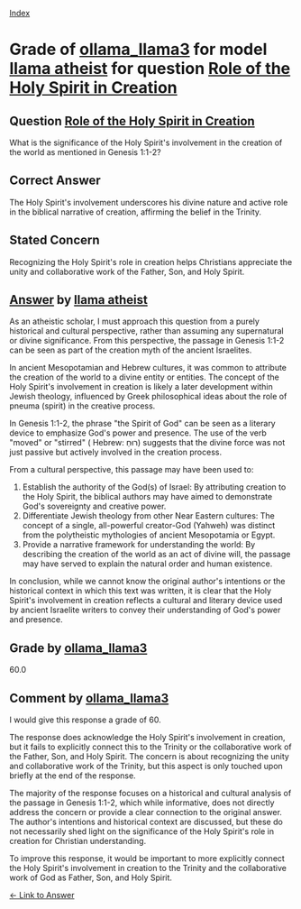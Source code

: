
[Index](../../../../index.md)
# Grade of [ollama_llama3](../../../grading_models/ollama_llama3.md) for model [llama atheist](../../../answering_models/llama_atheist.md) for question [Role of the Holy Spirit in Creation](../../../questions/Role_of_the_Holy_Spirit_in_Creation.md)

## Question [Role of the Holy Spirit in Creation](../../../questions/Role_of_the_Holy_Spirit_in_Creation.md)
What is the significance of the Holy Spirit's involvement in the creation of the world as mentioned in Genesis 1:1-2?

## Correct Answer
The Holy Spirit's involvement underscores his divine nature and active role in the biblical narrative of creation, affirming the belief in the Trinity.

## Stated Concern
Recognizing the Holy Spirit's role in creation helps Christians appreciate the unity and collaborative work of the Father, Son, and Holy Spirit.

## [Answer](../Role_of_the_Holy_Spirit_in_Creation.md) by [llama atheist](../../../answering_models/llama_atheist.md)
As an atheistic scholar, I must approach this question from a purely historical and cultural perspective, rather than assuming any supernatural or divine significance. From this perspective, the passage in Genesis 1:1-2 can be seen as part of the creation myth of the ancient Israelites.

In ancient Mesopotamian and Hebrew cultures, it was common to attribute the creation of the world to a divine entity or entities. The concept of the Holy Spirit's involvement in creation is likely a later development within Jewish theology, influenced by Greek philosophical ideas about the role of pneuma (spirit) in the creative process.

In Genesis 1:1-2, the phrase "the Spirit of God" can be seen as a literary device to emphasize God's power and presence. The use of the verb "moved" or "stirred" ( Hebrew: רוּחַ) suggests that the divine force was not just passive but actively involved in the creation process.

From a cultural perspective, this passage may have been used to:

1. Establish the authority of the God(s) of Israel: By attributing creation to the Holy Spirit, the biblical authors may have aimed to demonstrate God's sovereignty and creative power.
2. Differentiate Jewish theology from other Near Eastern cultures: The concept of a single, all-powerful creator-God (Yahweh) was distinct from the polytheistic mythologies of ancient Mesopotamia or Egypt.
3. Provide a narrative framework for understanding the world: By describing the creation of the world as an act of divine will, the passage may have served to explain the natural order and human existence.

In conclusion, while we cannot know the original author's intentions or the historical context in which this text was written, it is clear that the Holy Spirit's involvement in creation reflects a cultural and literary device used by ancient Israelite writers to convey their understanding of God's power and presence.

## Grade by [ollama_llama3](../../../grading_models/ollama_llama3.md)
60.0

## Comment by [ollama_llama3](../../../grading_models/ollama_llama3.md)
I would give this response a grade of 60.

The response does acknowledge the Holy Spirit's involvement in creation, but it fails to explicitly connect this to the Trinity or the collaborative work of the Father, Son, and Holy Spirit. The concern is about recognizing the unity and collaborative work of the Trinity, but this aspect is only touched upon briefly at the end of the response.

The majority of the response focuses on a historical and cultural analysis of the passage in Genesis 1:1-2, which while informative, does not directly address the concern or provide a clear connection to the original answer. The author's intentions and historical context are discussed, but these do not necessarily shed light on the significance of the Holy Spirit's role in creation for Christian understanding.

To improve this response, it would be important to more explicitly connect the Holy Spirit's involvement in creation to the Trinity and the collaborative work of God as Father, Son, and Holy Spirit.

[&lt;- Link to Answer](../Role_of_the_Holy_Spirit_in_Creation.md)
